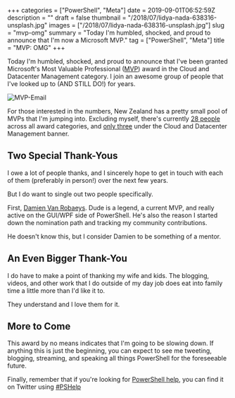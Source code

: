 +++
categories = ["PowerShell", "Meta"]
date = 2019-09-01T06:52:59Z
description = ""
draft = false
thumbnail = "/2018/07/lidya-nada-638316-unsplash.jpg"
images = ["/2018/07/lidya-nada-638316-unsplash.jpg"]
slug = "mvp-omg"
summary = "Today I'm humbled, shocked, and proud to announce that I'm now a Microsoft MVP."
tag = ["PowerShell", "Meta"]
title = "MVP: OMG"
+++


Today I'm humbled, shocked, and proud to announce that I've been granted Microsoft's Most Valuable Professional ([MVP](https://mvp.microsoft.com/)) award in the Cloud and Datacenter Management category. I join an awesome group of  people that I've looked up to (AND STILL DO!) for years.

![MVP-Email](/2019/09/MVP-Email.PNG)

For those interested in the numbers, New Zealand has a pretty small pool of MVPs that I'm jumping into. Excluding myself, there's currently [28 people](https://mvp.microsoft.com/en-us/MvpSearch?lo=New+Zealand&sc=s) across all award categories, and [only three](https://mvp.microsoft.com/en-us/MvpSearch?ex=Cloud+and+Datacenter+Management&lo=New+Zealand&sc=s) under the Cloud and Datacenter Management banner.

## Two Special Thank-Yous

I owe a lot of people thanks, and I sincerely hope to get in touch with each of them (preferably in person!) over the next few years.

But I do want to single out two people specifically.

First, [Damien Van Robaeys](https://twitter.com/syst_and_deploy). Dude is a legend, a current MVP, and really active on the GUI/WPF side of PowerShell. He's also the reason I started down the nomination path and tracking my community contributions.

He doesn't know this, but I consider Damien to be something of a mentor.

## An Even Bigger Thank-You

I do have to make a point of thanking my wife and kids. The blogging, videos, and other work that I do outside of my day job does eat into family time a little more than I'd like it to.

They understand and I love them for it.

## More to Come

This award by no means indicates that I'm going to be slowing down. If anything this is just the beginning, you can expect to see me tweeting, blogging, streaming, and speaking all things PowerShell for the foreseeable future.

Finally, remember that if you're looking for [PowerShell help](https://king.geek.nz/2018/03/20/pshelp-twitter/), you can find it on Twitter using [#PSHelp](https://twitter.com/search?f=tweets&vertical=default&q=%23pshelp&src=typd)



